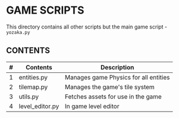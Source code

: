 # GAME SCRIPTS

This directory contains all other scripts but the main game script - ```yozaka.py```

## CONTENTS

| # | Contents | Description |
|---|----------|-------------|
| 1 | entities.py | Manages game Physics for all entities |
| 2 | tilemap.py | Manages the game's tile system |
| 3 | utils.py | Fetches assets for use in the game |
| 4 | level_editor.py | In game level editor |
